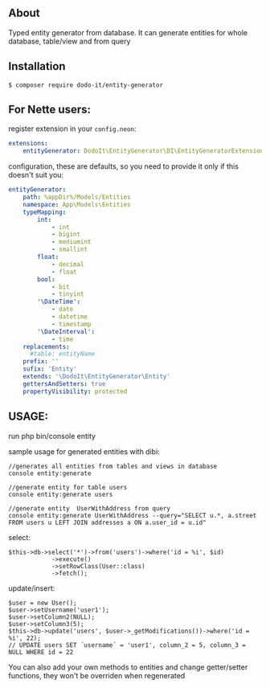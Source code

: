 ## About
Typed entity generator from database. It can generate entities for whole database, table/view and from query

## Installation

    $ composer require dodo-it/entity-generator



## For Nette users:
 register extension in your `config.neon`:

```yaml
extensions:
    entityGenerator: DodoIt\EntityGenerator\DI\EntityGeneratorExtension
```

configuration, these are defaults, so you need to provide it only if this doesn't suit you:
```yaml
entityGenerator:
    path: %appDir%/Models/Entities
    namespace: App\Models\Entities
    typeMapping:
        int:
            - int
            - bigint
            - mediumint
            - smallint
        float:
            - decimal
            - float
        bool:
            - bit
            - tinyint
        '\DateTime':
            - date
            - datetime
            - timestamp
        '\DateInterval':
            - time
    replacements:
      #table: entityName
    prefix: ''
    sufix: 'Entity'
    extends: '\DodoIt\EntityGenerator\Entity'
    gettersAndSetters: true
    propertyVisibility: protected
```
## USAGE:
run php bin/console entity


sample usage for generated entities with dibi:

    //generates all entities from tables and views in database 
    console entity:generate
    
    //generate entity for table users
    console entity:generate users
    
    //generate entity  UserWithAddress from query
    console entity:generate UserWithAddress --query="SELECT u.*, a.street FROM users u LEFT JOIN addresses a ON a.user_id = u.id"
 
select:

    $this->db->select('*')->from('users')->where('id = %i', $id)
				->execute()
				->setRowClass(User::class)
				->fetch();
update/insert:

	$user = new User();
	$user->setUsername('user1');
	$user->setColumn2(NULL);
	$user->setColumn3(5);
	$this->db->update('users', $user->_getModifications())->where('id = %i', 22);
	// UPDATE users SET ´username´ = 'user1', column_2 = 5, column_3 = NULL WHERE id = 22

You can also add your own methods to entities and change getter/setter functions, they won't be overriden when regenerated
